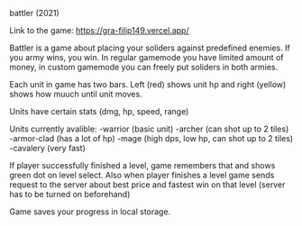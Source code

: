 battler (2021)

Link to the game: https://gra-filip149.vercel.app/

Battler is a game about placing your soliders against predefined enemies. 
If you army wins, you win.
In regular gamemode you have limited amount of money, in custom gamemode you can freely put soliders in both armies.

Each unit in game has two bars. Left (red) shows unit hp and right (yellow) shows how muuch until unit moves.

Units have certain stats (dmg, hp, speed, range)

Units currently avalible:
-warrior (basic unit)
-archer (can shot up to 2 tiles)
-armor-clad (has a lot of hp)
-mage (high dps, low hp, can shot up to 2 tiles)
-cavalery (very fast)

If player successfully finished a level, game remembers that and shows green dot on level select.
Also when player finishes a level game sends request to the server about best price and fastest win on that level (server has to be turned on beforehand)

Game saves your progress in local storage.
